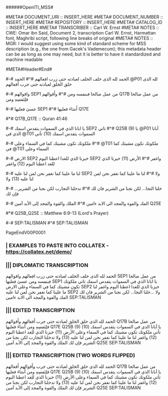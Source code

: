 ######OpenITI_MSS# 

#META# DOCUMENT_URI	:: INSERT_HERE
#META# DOCUMENT_NUMBER	:: INSERT_HERE
#META# REPOSITORY	:: INSERT_HERE
#META# CATALOG_ID	:: INSERT_HERE
#META# TRANSCRIBER	:: Carl W. Ernst
#META# NOTES		:: CWE: Omar ibn Said, Document 2, transcription Carl W. Ernst, Harmattan font, Maghribi script, following line breaks of original
#META# NOTES		:: MGR: I would suggest using some kind of standard scheme for MSS description (e.g., the one from Gacek's Vademecum); this metadata header can be as long as one may need, but it is better to have it standardized and machine readable

#META#Header#End#

#-# الحمد لله الذی خلف الخلف لعبادته حتی زرب اڢعالهم
#^# الحمد @P01 لله الذی خلق الخلق لعبادته حتی جرب أَفعالهم

#-# وافوالهم SEP1 من عمل صالحا ڢبنڢسه ومن
#^# وأَقوالهم Q17B من عمل صالحا فلِنَفسِهِ ومن

#-# عسىٰ ڢعليها SEP1
#^# أَسَاءَ فعليها Q17E

#*# Q17B_Q17E :: Quran 41:46

#-# يا ابانا الذي ڢي السموات يتفدس اسمك SEP2 تاتي
#^# Q25B (9) يا @P01 أبانا الذي في @T01 السموات يتقدس اسمك (10) تأتي

#-# ملكوتك تكون مشيتك كما ڢي السماء وعلى 
#^# @T01 ملكوتك تكون مشيتك كما في @T01 السماء وعلى

#-# الارض SEP2 خبزنا الذي للغدا اعطنا اليوم SEP2 واغڢر 
#^# الأرض (11) خبزنا الذي للغد اعطنا اليوم (12) واغفر

#-# لنا ما علينا كما نغڢر نحن لمن لنا عليه SEP2 ولا 
#^# لنا ما علينا كما نغفر نحن لمن لنا عليه (13) ولا

#-# ...خلنا التجا... لكن نجنا من الشرير ڢان لك 
#^# تدخلنا التجارب لكن نجنا من الشرير فإن لك

#-# المك والفوة والمجد الى الابد ءامين
#^# الملك والقوة والمجد إلى الأبد آمين Q25E

#*# Q25B_Q25E :: Matthew 6:9-13 (Lord's Prayer)

#-# SEP:TALISMAN
#^# SEP:TALISMAN

PageEndV00P0001


### | EXAMPLES TO PASTE INTO COLLATEX - https://collatex.net/demo/

### ||| DIPLOMATIC TRANSCRIPTION
الحمد لله الذی خلف الخلف لعبادته حتی زرب اڢعالهم وافوالهم SEP1 من عمل صالحا ڢبنڢسه ومن عسىٰ ڢعليها SEP1 يا ابانا الذي ڢي السموات يتفدس اسمك تاتي ملكوتك تكون مشيتك كما ڢي السماء وعلى الارض SEP2 خبزنا الذي للغدا اعطنا اليوم واغڢر لنا ما علينا كما نغڢر نحن لمن لنا عليه SEP2 ولا ...خلنا التجا... لكن نجنا من الشرير ڢان لك المك والفوة والمجد الى الابد ءامين SEP:TALISMAN

### ||| EDITED TRANSCRIPTION
الحمد لله الذی خلق الخلق لعبادته حتی جرب أَفعالهم وأَقوالهم Q17B من عمل صالحا فلِنَفسِهِ ومن أَسَاءَ فعليها Q17E Q25B (9) يا أبانا الذي في السموات يتقدس اسمك (10) تأتي ملكوتك تكون مشيتك كما في السماء وعلى الأرض (11) خبزنا الذي للغد اعطنا اليوم (12) واغفر لنا ما علينا كما نغفر نحن لمن لنا عليه (13) ولا تدخلنا التجارب لكن نجنا من الشرير فإن لك الملك والقوة والمجد إلى الأبد آمين Q25E SEP:TALISMAN

### ||| EDITED TRANSCRIPTION (TWO WORDS FLIPPED)
الحمد لله الذی خلق الخلق لعبادته حتی جرب وأَقوالهم أَفعالهم Q17B من عمل صالحا فلِنَفسِهِ ومن أَسَاءَ فعليها Q17E Q25B (9) يا أبانا الذي في السموات يتقدس اسمك (10) تأتي ملكوتك تكون مشيتك كما في السماء وعلى الأرض (11) خبزنا الذي للغد اعطنا اليوم (12) واغفر لنا ما علينا كما نغفر نحن لمن لنا عليه (13) ولا تدخلنا التجارب لكن نجنا من الشرير فإن لك الملك والقوة والمجد إلى الأبد آمين Q25E SEP:TALISMAN